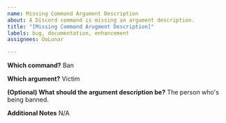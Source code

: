 ```yaml
---
name: Missing Command Argument Description
about: A Discord command is missing an argument description.
title: "[Missing Command Arugment Description]"
labels: bug, documentation, enhancement
assignees: OoLunar

---
```


**Which command?**
Ban

**Which argument?**
Victim

**(Optional) What should the argument description be?**
The person who's being banned.

**Additional Notes**
N/A
